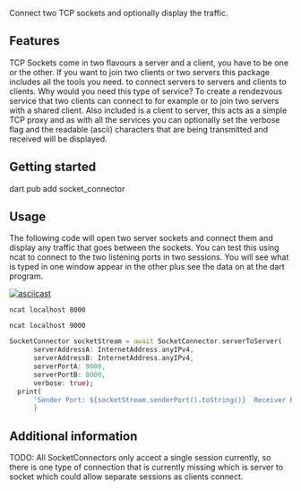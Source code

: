 
Connect two TCP sockets and optionally display the traffic.

## Features

TCP Sockets come in two flavours a server and a client, you have to be one or the other. If you want to join two clients or two servers this package includes all the tools you need. to connect servers to servers and clients to clients. Why would you need this type of service? To create a rendezvous service that two clients can connect to for example or to join two servers with a shared client. Also included is a client to server, this acts as a simple TCP proxy and as with all the services you can optionally set the verbose flag and the readable (ascii) characters that are being transmitted and received will be displayed.

## Getting started

dart pub add socket_connector

## Usage

The following code will open two server sockets and connect them and display any traffic that goes between the sockets. You can test this using ncat to connect to the two listening ports in two sessions. You will see what is typed in one window appear in the other plus see the data on at the dart program.

[![asciicast](https://asciinema.org/a/cglnKVtH16DPwWfqGJXgPMCKn.svg)](https://asciinema.org/a/cglnKVtH16DPwWfqGJXgPMCKn)

`ncat localhost 8000`

`ncat localhost 9000`


```dart
SocketConnector socketStream = await SocketConnector.serverToServer(
      serverAddressA: InternetAddress.anyIPv4,
      serverAddressB: InternetAddress.anyIPv4,
      serverPortA: 9000,
      serverPortB: 8000,
      verbose: true);
  print(
      'Sender Port: ${socketStream.senderPort().toString()}  Receiver Port: ${socketStream.receiverPort().toString()}');
	  }
```



## Additional information

TODO: All SocketConnectors only acceot a single session currently, so there is one type of connection that is currently missing which is server to socket which could allow separate sessions as clients connect. 